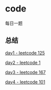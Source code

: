 # code
每日一题

## 总结
[day1 - leetcode 125](https://github.com/SOALIN228/code/blob/master/src/com/soa/day1/day1.md)

[day2 - leetcode 1](https://github.com/SOALIN228/code/blob/master/src/com/soa/day2/day2.md)

[day3 - leetcode 167](https://github.com/SOALIN228/code/blob/master/src/com/soa/day3/day3.md)

[day4 - leetcode 101](https://github.com/SOALIN228/code/blob/master/src/com/soa/day4/day4.md)


